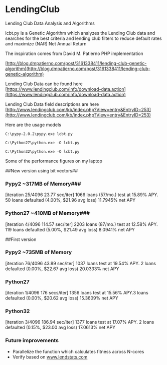 LendingClub
===========

Lending Club Data Analysis and Algorithms

lcbt.py is a Genetic Algorithm which analyzes the Lending Club data and searches for the best criteria and lending club filters to reduce default rates and maximize (NAR) Net Annual Return

The inspiration comes from David M. Patierno PHP implementation

[http://blog.dmpatierno.com/post/3161338411/lending-club-genetic-algorithm](http://blog.dmpatierno.com/post/3161338411/lending-club-genetic-algorithm)

Lending Club Data can be found here [https://www.lendingclub.com/info/download-data.action](https://www.lendingclub.com/info/download-data.action)

Lending Club Data field descriptions are here [http://www.lendingclub.com/kb/index.php?View=entry&EntryID=253](http://www.lendingclub.com/kb/index.php?View=entry&EntryID=253)

Here are the usage models

```
C:\pypy-2.0.2\pypy.exe lcbt.py

C:\Python27\python.exe -O lcbt.py

C:\Python32\python.exe -O lcbt.py
```

Some of the performance figures on my laptop

##New version using bit vectors##
### Pypy2 ~317MB of Memory### 
[iteration 25/4096 23.77 sec/iter] 1066 loans (57/mo.) test at 15.89% APY. 50 loans defaulted (4.00%, $21.96 avg loss) 11.7945% net APY

### Python27 ~410MB of Memory###
[iteration 4/4096 114.57 sec/iter] 2203 loans (87/mo.) test at 12.58% APY. 119 loans defaulted (5.00%, $21.49 avg loss) 8.0941% net APY

##First version 
### Pypy2 ~735MB of Memory ###
[iteration 76/4096 43.89 sec/iter] 1037 loans test at 19.54% APY. 2 loans defaulted (0.00%, $22.67 avg loss) 20.0333% net APY

### Python27 ###
[iteration 1/4096 176 secs/iter] 1356 loans test at 15.56% APY.3 loans defaulted (0.00%, $20.62 avg loss) 15.3609% net APY

### Python32 ###
[iteration 3/4096 186.94 sec/iter] 1377 loans test at 17.07% APY. 2 loans defaulted (0.15%, $23.00 avg loss) 17.0613% net APY

### Future improvements  ###
- Parallelize the function which calculates fitness across N-cores
- Verify based on www.lendstats.com
